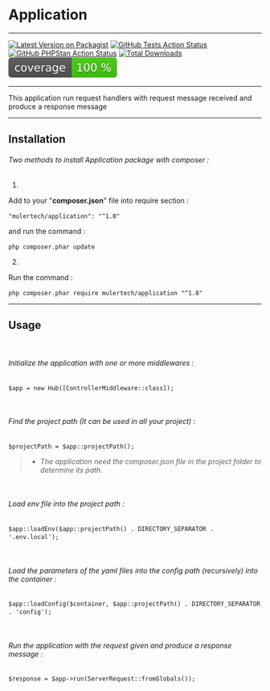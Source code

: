 
# Application

___
[![Latest Version on Packagist](https://img.shields.io/packagist/v/mulertech/application.svg?style=flat-square)](https://packagist.org/packages/mulertech/application)
[![GitHub Tests Action Status](https://img.shields.io/github/actions/workflow/status/mulertech/application/tests.yml?branch=main&label=tests&style=flat-square)](https://github.com/mulertech/application/actions/workflows/tests.yml)
[![GitHub PHPStan Action Status](https://img.shields.io/github/actions/workflow/status/mulertech/application/phpstan.yml?branch=main&label=phpstan&style=flat-square)](https://github.com/mulertech/application/actions/workflows/phpstan.yml)
[![Total Downloads](https://img.shields.io/packagist/dt/mulertech/application.svg?style=flat-square)](https://packagist.org/packages/mulertech/application)
[![Test Coverage](https://raw.githubusercontent.com/mulertech/application/main/badge-coverage.svg)](https://packagist.org/packages/mulertech/application)
___

This application run request handlers with request message received and produce a response message

___

## Installation

###### _Two methods to install Application package with composer :_

1.
Add to your "**composer.json**" file into require section :

```
"mulertech/application": "^1.0"
```

and run the command :

```
php composer.phar update
```

2.
Run the command :

```
php composer.phar require mulertech/application "^1.0"
```

___

## Usage

<br>

###### _Initialize the application with one or more middlewares :_

```
$app = new Hub([ControllerMiddleware::class]);
```

<br>

###### _Find the project path (It can be used in all your project) :_

```
$projectPath = $app::projectPath();
```
 > * _The application need the composer.json file in the project folder to determine its path._

<br>

###### _Load env file into the project path :_

```
$app::loadEnv($app::projectPath() . DIRECTORY_SEPARATOR . '.env.local');
```

<br>

###### _Load the parameters of the yaml files into the config path (recursively) into the container :_

```
$app::loadConfig($container, $app::projectPath() . DIRECTORY_SEPARATOR . 'config');
```

<br>

###### _Run the application with the request given and produce a response message :_

```
$response = $app->run(ServerRequest::fromGlobals());
```
